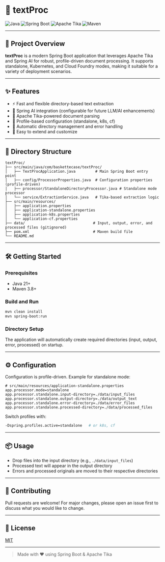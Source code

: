 # 📝 textProc

![Java](https://img.shields.io/badge/Java-21-blue?logo=java)
![Spring Boot](https://img.shields.io/badge/Spring_Boot-3.4.5-brightgreen?logo=springboot)
![Apache Tika](https://img.shields.io/badge/Apache_Tika-2.9.2-yellow?logo=apache)
![Maven](https://img.shields.io/badge/Maven-Build-red?logo=apachemaven)

---

## 🚀 Project Overview

**textProc** is a modern Spring Boot application that leverages Apache Tika and Spring AI for robust, profile-driven document processing. It supports standalone, Kubernetes, and Cloud Foundry modes, making it suitable for a variety of deployment scenarios.

---

## ✨ Features

- ⚡ Fast and flexible directory-based text extraction
- 🤖 Spring AI integration (configurable for future LLM/AI enhancements)
- 📄 Apache Tika-powered document parsing
- 🔄 Profile-based configuration (standalone, k8s, cf)
- 📂 Automatic directory management and error handling
- 📝 Easy to extend and customize

---

## 📁 Directory Structure

```text
textProc/
├── src/main/java/com/baskettecase/textProc/
│   ├── TextProcApplication.java         # Main Spring Boot entry point
│   ├── config/ProcessorProperties.java  # Configuration properties (profile-driven)
│   ├── processor/StandaloneDirectoryProcessor.java # Standalone mode processor
│   └── service/ExtractionService.java   # Tika-based extraction logic
├── src/main/resources/
│   ├── application.properties
│   ├── application-standalone.properties
│   ├── application-k8s.properties
│   └── application-cf.properties
├── data/                               # Input, output, error, and processed files (gitignored)
├── pom.xml                             # Maven build file
└── README.md
```

---

## 🛠️ Getting Started

### Prerequisites
- Java 21+
- Maven 3.8+

### Build and Run
```sh
mvn clean install
mvn spring-boot:run
```

### Directory Setup
The application will automatically create required directories (input, output, error, processed) on startup.

---

## ⚙️ Configuration

Configuration is profile-driven. Example for standalone mode:

```properties
# src/main/resources/application-standalone.properties
app.processor.mode=standalone
app.processor.standalone.input-directory=./data/input_files
app.processor.standalone.output-directory=./data/output_text
app.processor.standalone.error-directory=./data/error_files
app.processor.standalone.processed-directory=./data/processed_files
```

Switch profiles with:
```sh
-Dspring.profiles.active=standalone   # or k8s, cf
```

---

## 📦 Usage
- Drop files into the input directory (e.g., `./data/input_files`)
- Processed text will appear in the output directory
- Errors and processed originals are moved to their respective directories

---

## 🤝 Contributing
Pull requests are welcome! For major changes, please open an issue first to discuss what you would like to change.

---

## 📝 License
[MIT](LICENSE)

---

> Made with ❤️ using Spring Boot & Apache Tika
